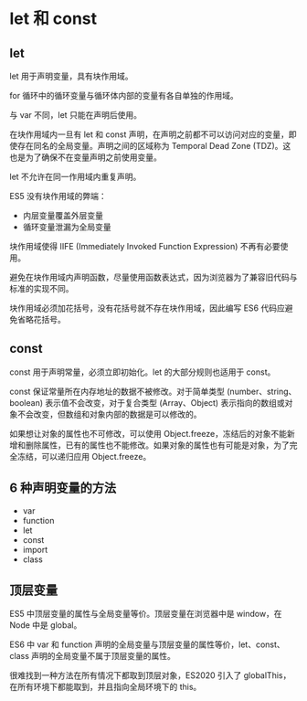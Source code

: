 # let 和 const

## let

let 用于声明变量，具有块作用域。

for 循环中的循环变量与循环体内部的变量有各自单独的作用域。

与 var 不同，let 只能在声明后使用。

在块作用域内一旦有 let 和 const 声明，在声明之前都不可以访问对应的变量，即使存在同名的全局变量。声明之间的区域称为 Temporal Dead Zone (TDZ)。这也是为了确保不在变量声明之前使用变量。

let 不允许在同一作用域内重复声明。

ES5 没有块作用域的弊端：
- 内层变量覆盖外层变量
- 循环变量泄漏为全局变量

块作用域使得 IIFE (Immediately Invoked Function Expression) 不再有必要使用。

避免在块作用域内声明函数，尽量使用函数表达式，因为浏览器为了兼容旧代码与标准的实现不同。

块作用域必须加花括号，没有花括号就不存在块作用域，因此编写 ES6 代码应避免省略花括号。

## const

const 用于声明常量，必须立即初始化。let 的大部分规则也适用于 const。

const 保证常量所在内存地址的数据不被修改。对于简单类型 (number、string、boolean) 表示值不会改变，对于复合类型 (Array、Object) 表示指向的数组或对象不会改变，但数组和对象内部的数据是可以修改的。

如果想让对象的属性也不可修改，可以使用 Object.freeze，冻结后的对象不能新增和删除属性，已有的属性也不能修改。如果对象的属性也有可能是对象，为了完全冻结，可以递归应用 Object.freeze。

## 6 种声明变量的方法

- var
- function
- let
- const
- import
- class

## 顶层变量

ES5 中顶层变量的属性与全局变量等价。顶层变量在浏览器中是 window，在 Node 中是 global。

ES6 中 var 和 function 声明的全局变量与顶层变量的属性等价，let、const、class 声明的全局变量不属于顶层变量的属性。

很难找到一种方法在所有情况下都取到顶层对象，ES2020 引入了 globalThis，在所有环境下都能取到，并且指向全局环境下的 this。